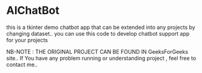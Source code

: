 # AIChatBot
this is a tkinter demo chatbot app that can be extended into any projects by changing dataset..
you can use this code to develop chatbot support app for your projects

NB-NOTE : THE ORIGINAL PROJECT CAN BE FOUND IN GeeksForGeeks site..
If You have any problem running or understanding project , feel free to contact me..
